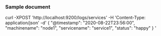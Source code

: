 ### Sample document

curl -XPOST 'http://localhost:9200/logs/services' -H 'Content-Type: application/json' -d'
{
	"@timestamp": "2020-08-22T23:56:00",
    "machinename": "node1",
    "servicename": "service1",
    "status": "happy"
}
'

